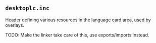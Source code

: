 ## `desktoplc.inc`

Header defining various resources in the language card area, used by
overlays.

TODO: Make the linker take care of this, use exports/imports instead.
